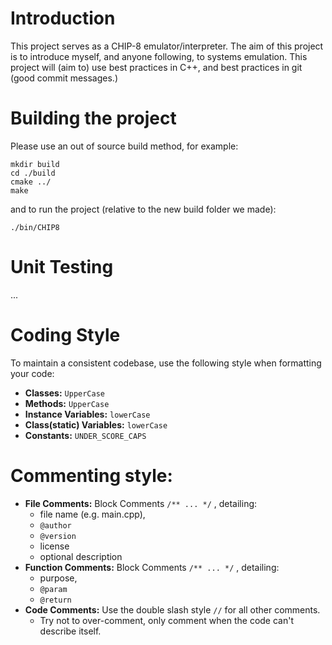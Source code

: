 # Introduction
This project serves as a CHIP-8 emulator/interpreter.
The aim of this project is to introduce myself, and anyone following, to systems emulation.
This project will (aim to) use best practices in C++, and best practices in git (good commit messages.)

# Building the project
Please use an out of source build method, for example:
```
mkdir build
cd ./build
cmake ../
make
```

and to run the project (relative to the new build folder we made):
```
./bin/CHIP8
```

# Unit Testing
...



# Coding Style

To maintain a consistent codebase, use the following style when formatting your code:

* __Classes:__ `UpperCase`
* __Methods:__ `UpperCase`
* __Instance Variables:__ `lowerCase`
* __Class(static) Variables:__ `lowerCase`
* __Constants:__ `UNDER_SCORE_CAPS`

# Commenting style:
* __File Comments:__  Block Comments `/** ... */` , detailing:
    * file name (e.g. main.cpp),
    * `@author` 
    * `@version`
    * license
    * optional description
* __Function Comments:__ Block Comments `/** ... */` , detailing:
    * purpose, 
    * `@param`
    * `@return`
* __Code Comments:__ Use the double slash style `//` for all other comments. 
    * Try not to over-comment, only comment when the code can't describe itself.